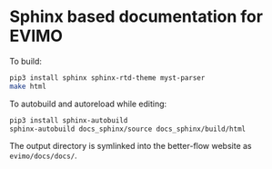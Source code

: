 # Sphinx based documentation for EVIMO

To build:
```bash
pip3 install sphinx sphinx-rtd-theme myst-parser
make html
```

To autobuild and autoreload while editing:
```bash
pip3 install sphinx-autobuild
sphinx-autobuild docs_sphinx/source docs_sphinx/build/html
```

The output directory is symlinked into the better-flow website as `evimo/docs/docs/`.
